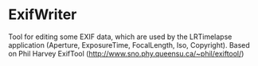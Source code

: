 # ExifWriter
Tool for editing some EXIF data, which are used by the LRTimelapse application (Aperture, ExposureTime, FocalLength, Iso, Copyright). 
Based on Phil Harvey ExifTool (http://www.sno.phy.queensu.ca/~phil/exiftool/)
